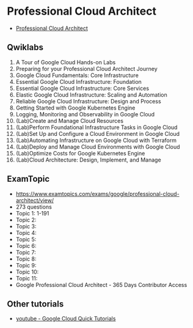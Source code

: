# Professional Cloud Architect

- [Professional Cloud Architect](https://cloud.google.com/learn/certification/cloud-architect)

## Qwiklabs

1. A Tour of Google Cloud Hands-on Labs
2. Preparing for your Professional Cloud Architect Journey
3. Google Cloud Fundamentals: Core Infrastructure
4. Essential Google Cloud Infrastructure: Foundation
5. Essential Google Cloud Infrastructure: Core Services
6. Elastic Google Cloud Infrastructure: Scaling and Automation
7. Reliable Google Cloud Infrastructure: Design and Process
8. Getting Started with Google Kubernetes Engine
9. Logging, Monitoring and Observability in Google Cloud
10. (Lab)Create and Manage Cloud Resources
11. (Lab)Perform Foundational Infrastructure Tasks in Google Cloud
12. (Lab)Set Up and Configure a Cloud Environment in Google Cloud
13. (Lab)Automating Infrastructure on Google Cloud with Terraform
14. (Lab)Deploy and Manage Cloud Environments with Google Cloud
15. (Lab)Optimize Costs for Google Kubernetes Engine
16. (Lab)Cloud Architecture: Design, Implement, and Manage

## ExamTopic

- https://www.examtopics.com/exams/google/professional-cloud-architect/view/
- 273 questions
- Topic 1: 1-191
- Topic 2:
- Topic 3:
- Topic 4:
- Topic 5:
- Topic 6:
- Topic 7:
- Topic 8:
- Topic 9:
- Topic 10:
- Topic 11:
- Google Professional Cloud Architect - 365 Days Contributor Access

## Other tutorials

- [youtube - Google Cloud Quick Tutorials](https://www.youtube.com/playlist?list=PLuJRcdtonlDAN73rZsRk_eiJ0NU9h1Cms)
